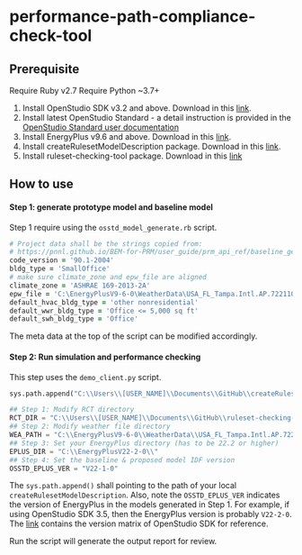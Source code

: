 # performance-path-compliance-check-tool

## Prerequisite

Require Ruby v2.7
Require Python ~3.7+

1. Install OpenStudio SDK v3.2 and above. Download in this [link](https://openstudio.net/downloads).
2. Install latest OpenStudio Standard - a detail instruction is provided in the [OpenStudio Standard user documentation](https://pnnl.github.io/BEM-for-PRM)
3. Install EnergyPlus v9.6 and above. Download in this [link](https://energyplus.net/downloads).
4. Install createRulesetModelDescription package. Download in this [link](https://github.com/JasonGlazer/createRulesetModelDescription).
5. Install ruleset-checking-tool package. Download in this [link](https://github.com/pnnl/ruleset-checking-tool/tree/develop)

## How to use

#### Step 1: generate prototype model and baseline model
Step 1 require using the `osstd_model_generate.rb` script.

```ruby
# Project data shall be the strings copied from:
# https://pnnl.github.io/BEM-for-PRM/user_guide/prm_api_ref/baseline_generation_api/
code_version = '90.1-2004'
bldg_type = 'SmallOffice'
# make sure climate_zone and epw_file are aligned
climate_zone = 'ASHRAE 169-2013-2A'
epw_file = 'C:\EnergyPlusV9-6-0\WeatherData\USA_FL_Tampa.Intl.AP.722110_TMY3.epw'
default_hvac_bldg_type = 'other nonresidential'
default_wwr_bldg_type = 'Office <= 5,000 sq ft'
default_swh_bldg_type = 'Office'

```
The meta data at the top of the script can be modified accordingly.

#### Step 2: Run simulation and performance checking
This step uses the `demo_client.py` script.

```python
sys.path.append("C:\\Users\\[USER_NAME]\\Documents\\GitHub\\createRulesetModelDescription")

## Step 1: Modify RCT directory
RCT_DIR = "C:\\Users\\[USER_NAME]\\Documents\\GitHub\\ruleset-checking-tool\\"
## Step 2: Modify weather file directory
WEA_PATH = "C:\\EnergyPlusV9-6-0\\WeatherData\\USA_FL_Tampa.Intl.AP.722110_TMY3.epw"
## Step 3: Set your EnergyPlus directory (has to be 22.2 or higher)
EPLUS_DIR = "C:\\EnergyPlusV22-2-0\\"
## Step 4: Set the baseline & proposed model IDF version
OSSTD_EPLUS_VER = "V22-1-0"
```
The `sys.path.append()` shall pointing to the path of your local `createRulesetModelDescription`.
Also, note the `OSSTD_EPLUS_VER` indicates the version of EnergyPlus in the models generated in Step 1.
For example, if using OpenStudio SDK 3.5, then the EnergyPlus version is probably `V22-2-0`.
The [link](https://github-wiki-see.page/m/NREL/OpenStudio/wiki/OpenStudio-SDK-Version-Compatibility-Matrix) contains the version matrix of OpenStudio SDK for reference.

Run the script will generate the output report for review.